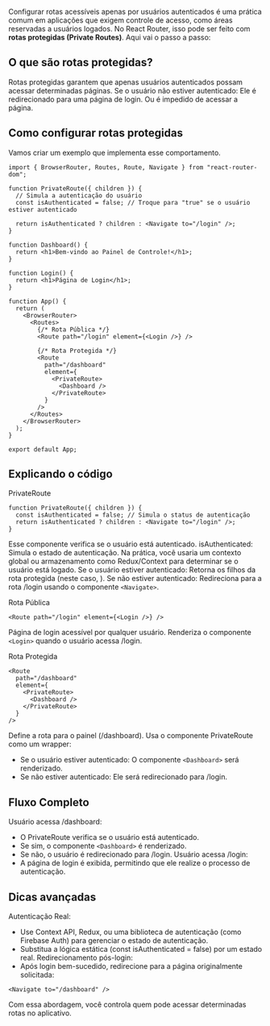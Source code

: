 
Configurar rotas acessíveis apenas por usuários autenticados é uma prática comum em aplicações que exigem controle de acesso, como áreas reservadas a usuários logados. No React Router, isso pode ser feito com **rotas protegidas (Private Routes)**. Aqui vai o passo a passo:

## O que são rotas protegidas?
Rotas protegidas garantem que apenas usuários autenticados possam acessar determinadas páginas. Se o usuário não estiver autenticado:
Ele é redirecionado para uma página de login.
Ou é impedido de acessar a página.

## Como configurar rotas protegidas
Vamos criar um exemplo que implementa esse comportamento.

```
import { BrowserRouter, Routes, Route, Navigate } from "react-router-dom";

function PrivateRoute({ children }) {
  // Simula a autenticação do usuário
  const isAuthenticated = false; // Troque para "true" se o usuário estiver autenticado

  return isAuthenticated ? children : <Navigate to="/login" />;
}

function Dashboard() {
  return <h1>Bem-vindo ao Painel de Controle!</h1>;
}

function Login() {
  return <h1>Página de Login</h1>;
}

function App() {
  return (
    <BrowserRouter>
      <Routes>
        {/* Rota Pública */}
        <Route path="/login" element={<Login />} />

        {/* Rota Protegida */}
        <Route
          path="/dashboard"
          element={
            <PrivateRoute>
              <Dashboard />
            </PrivateRoute>
          }
        />
      </Routes>
    </BrowserRouter>
  );
}

export default App;
```

## Explicando o código

PrivateRoute
```
function PrivateRoute({ children }) {
  const isAuthenticated = false; // Simula o status de autenticação
  return isAuthenticated ? children : <Navigate to="/login" />;
}
```
Esse componente verifica se o usuário está autenticado.
isAuthenticated: Simula o estado de autenticação. Na prática, você usaria um contexto global ou armazenamento como Redux/Context para determinar se o usuário está logado.
Se o usuário estiver autenticado: Retorna os filhos da rota protegida (neste caso, <Dashboard />).
Se não estiver autenticado: Redireciona para a rota /login usando o componente `<Navigate>`.

Rota Pública
```
<Route path="/login" element={<Login />} />
```
Página de login acessível por qualquer usuário.
Renderiza o componente `<Login>` quando o usuário acessa /login.

Rota Protegida
```
<Route
  path="/dashboard"
  element={
    <PrivateRoute>
      <Dashboard />
    </PrivateRoute>
  }
/>
```
Define a rota para o painel (/dashboard).
Usa o componente PrivateRoute como um wrapper:
- Se o usuário estiver autenticado: O componente `<Dashboard>` será renderizado.
- Se não estiver autenticado: Ele será redirecionado para /login.

## Fluxo Completo
Usuário acessa /dashboard:
- O PrivateRoute verifica se o usuário está autenticado.
- Se sim, o componente `<Dashboard>` é renderizado.
- Se não, o usuário é redirecionado para /login.
Usuário acessa /login:
- A página de login é exibida, permitindo que ele realize o processo de autenticação.

## Dicas avançadas
Autenticação Real:
- Use Context API, Redux, ou uma biblioteca de autenticação (como Firebase Auth) para gerenciar o estado de autenticação.
- Substitua a lógica estática (const isAuthenticated = false) por um estado real.
Redirecionamento pós-login:
- Após login bem-sucedido, redirecione para a página originalmente solicitada:
```
<Navigate to="/dashboard" />
```

Com essa abordagem, você controla quem pode acessar determinadas rotas no aplicativo.

